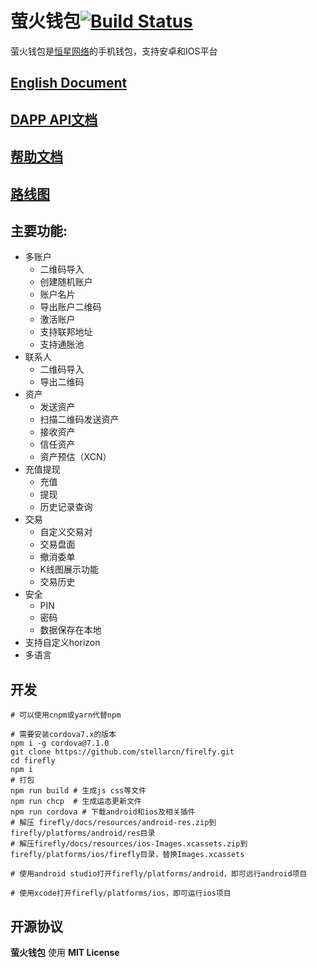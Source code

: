 # 萤火钱包[![Build Status](https://travis-ci.org/StellarCN/firefly.svg)](https://travis-ci.org/StellarCN/firefly)

萤火钱包是[恒星网络](https://stellar.org)的手机钱包，支持安卓和IOS平台


## [English Document](README.md)

## [DAPP API文档](https://firefly.gitbook.io/apidoc/)

## [帮助文档](https://wallet.fchain.io/manual/#0)

## [路线图](docs/ROADMAP_CN.MD)

## 主要功能:
* 多账户
	* 二维码导入
	* 创建随机账户
	* 账户名片
	* 导出账户二维码
	* 激活账户
	* 支持联邦地址
	* 支持通胀池
* 联系人
	* 二维码导入
	* 导出二维码
* 资产
	* 发送资产
	* 扫描二维码发送资产
	* 接收资产
	* 信任资产
	* 资产预估（XCN）
* 充值提现
	* 充值
	* 提现
	* 历史记录查询
* 交易
	* 自定义交易对
	* 交易盘面
	* 撤消委单
	* K线图展示功能
	* 交易历史
* 安全
	* PIN
	* 密码
	* 数据保存在本地
* 支持自定义horizon
* 多语言


## 开发
```
# 可以使用cnpm或yarn代替npm

# 需要安装cordova7.x的版本
npm i -g cordova@7.1.0
git clone https://github.com/stellarcn/firelfy.git
cd firefly
npm i
# 打包
npm run build # 生成js css等文件
npm run chcp  # 生成运态更新文件
npm run cordova # 下载android和ios及相关插件
# 解压 firefly/docs/resources/android-res.zip到firefly/platforms/android/res目录
# 解压firefly/docs/resources/ios-Images.xcassets.zip到firefly/platforms/ios/firefly目录，替换Images.xcassets

# 使用android studio打开firefly/platforms/android，即可远行android项目

# 使用xcode打开firefly/platforms/ios，即可运行ios项目

```



## 开源协议
**萤火钱包** 使用 **MIT License**


